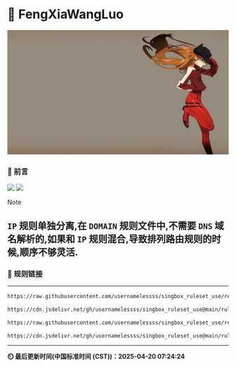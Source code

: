 
# 🧸 FengXiaWangLuo
![](https://raw.githubusercontent.com/usernamelessss/picture-bed/main/images/202504042256831.jpg)
### 📣 前言
![](https://shields.io/badge/-移除重复规则-ff69b4) ![](https://shields.io/badge/-IP&nbsp;规则单独存放不与&nbsp;DOMAIN&nbsp;等混合-green)
> [!NOTE]
**`IP` 规则单独分离,在 `DOMAIN` 规则文件中,不需要 `DNS` 域名解析的,如果和 `IP` 规则混合,导致排列路由规则的时候,顺序不够灵活.**
---

###  🔗 规则链接
---

```url
https://raw.githubusercontent.com/usernamelessss/singbox_ruleset_use/refs/heads/main/rule/FengXiaWangLuo/FengXiaWangLuo_No_IP.json
```

```url
https://cdn.jsdelivr.net/gh/usernamelessss/singbox_ruleset_use@main/rule/FengXiaWangLuo/FengXiaWangLuo_No_IP.json
```

```url
https://raw.githubusercontent.com/usernamelessss/singbox_ruleset_use/refs/heads/main/rule/FengXiaWangLuo/FengXiaWangLuo_No_IP.srs
```

```url
https://cdn.jsdelivr.net/gh/usernamelessss/singbox_ruleset_use@main/rule/FengXiaWangLuo/FengXiaWangLuo_No_IP.srs
```

---
**⏲️ 最后更新时间(中国标准时间 (CST))：2025-04-20 07:24:24**